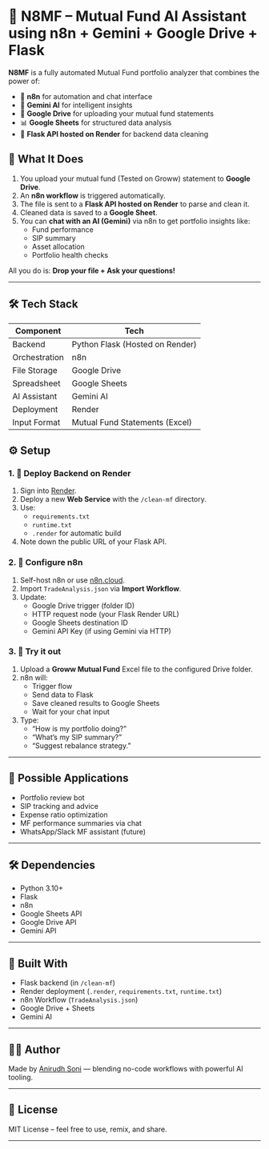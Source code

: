 # 🧠 N8MF – Mutual Fund AI Assistant using n8n + Gemini + Google Drive + Flask

**N8MF** is a fully automated Mutual Fund portfolio analyzer that combines the power of:
- 🔁 **n8n** for automation and chat interface
- 🧠 **Gemini AI** for intelligent insights
- 📂 **Google Drive** for uploading your mutual fund statements
- 📊 **Google Sheets** for structured data analysis
- 🔧 **Flask API hosted on Render** for backend data cleaning

## 🚀 What It Does

1. You upload your mutual fund (Tested on Groww) statement to **Google Drive**.
2. An **n8n workflow** is triggered automatically.
3. The file is sent to a **Flask API hosted on Render** to parse and clean it.
4. Cleaned data is saved to a **Google Sheet**.
5. You can **chat with an AI (Gemini)** via n8n to get portfolio insights like:
   - Fund performance
   - SIP summary
   - Asset allocation
   - Portfolio health checks

All you do is: **Drop your file + Ask your questions!**

---

## 🛠️ Tech Stack

| Component | Tech |
|----------|------|
| Backend | Python Flask (Hosted on Render) |
| Orchestration | n8n |
| File Storage | Google Drive |
| Spreadsheet | Google Sheets |
| AI Assistant | Gemini AI |
| Deployment | Render |
| Input Format |  Mutual Fund Statements (Excel) |


## ⚙️ Setup

### 1. 🔧 Deploy Backend on Render

1. Sign into [Render](https://render.com).
2. Deploy a new **Web Service** with the `/clean-mf` directory.
3. Use:
   - `requirements.txt`
   - `runtime.txt`
   - `.render` for automatic build
4. Note down the public URL of your Flask API.

### 2. 🔁 Configure n8n

1. Self-host n8n or use [n8n.cloud](https://n8n.io).
2. Import `TradeAnalysis.json` via **Import Workflow**.
3. Update:
   - Google Drive trigger (folder ID)
   - HTTP request node (your Flask Render URL)
   - Google Sheets destination ID
   - Gemini API Key (if using Gemini via HTTP)

### 3. 🧪 Try it out

1. Upload a **Groww Mutual Fund** Excel file to the configured Drive folder.
2. n8n will:
   - Trigger flow
   - Send data to Flask
   - Save cleaned results to Google Sheets
   - Wait for your chat input
3. Type:  
   - “How is my portfolio doing?”
   - “What’s my SIP summary?”
   - “Suggest rebalance strategy.”

---
## 🔮 Possible Applications

- Portfolio review bot
- SIP tracking and advice
- Expense ratio optimization
- MF performance summaries via chat
- WhatsApp/Slack MF assistant (future)

---

## 🛠️ Dependencies

- Python 3.10+
- Flask
- n8n
- Google Sheets API
- Google Drive API
- Gemini API 

---

## 🤖 Built With

- Flask backend (in `/clean-mf`)
- Render deployment (`.render`, `requirements.txt`, `runtime.txt`)
- n8n Workflow (`TradeAnalysis.json`)
- Google Drive + Sheets
- Gemini AI

---

## 👨‍💻 Author

Made by [Anirudh Soni](https://www.linkedin.com/in/heyanirudh) — blending no-code workflows with powerful AI tooling.

---

## 📝 License

MIT License – feel free to use, remix, and share.

---

